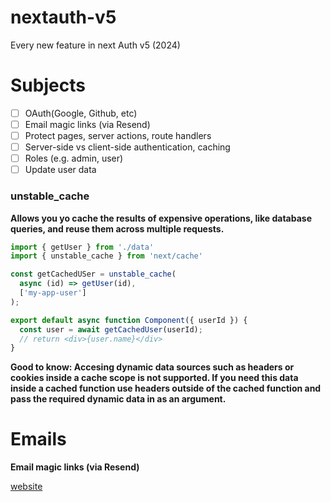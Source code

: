 # nextauth-v5
Every new feature  in next Auth v5 (2024)

# Subjects

- [ ] OAuth(Google, Github, etc)
- [ ] Email magic links (via Resend)
- [ ] Protect pages, server actions, route handlers
- [ ] Server-side vs client-side authentication, caching
- [ ] Roles (e.g. admin, user)
- [ ] Update user data

### unstable_cache

**Allows you yo cache the results of expensive operations, like database queries, and reuse them across multiple requests.**

```ts
import { getUser } from './data'
import { unstable_cache } from 'next/cache'

const getCachedUSer = unstable_cache(
  async (id) => getUser(id),
  ['my-app-user']
);

export default async function Component({ userId }) {
  const user = await getCachedUser(userId);
  // return <div>{user.name}</div>
}

``` 

**Good to know: Accesing dynamic data sources such as headers or cookies inside a cache scope is not supported. If you need this data inside a cached function use headers outside of the cached function and pass the required dynamic data in as an argument.**

# Emails

**Email magic links (via Resend)**

[website](https://resend.com)
